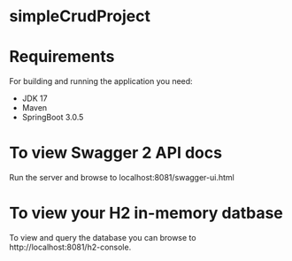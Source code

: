 # simpleCrudProject


# Requirements
For building and running the application you need:
* JDK 17
* Maven
* SpringBoot 3.0.5

# To view Swagger 2 API docs
Run the server and browse to localhost:8081/swagger-ui.html

# To view your H2 in-memory datbase
To view and query the database you can browse to http://localhost:8081/h2-console.
